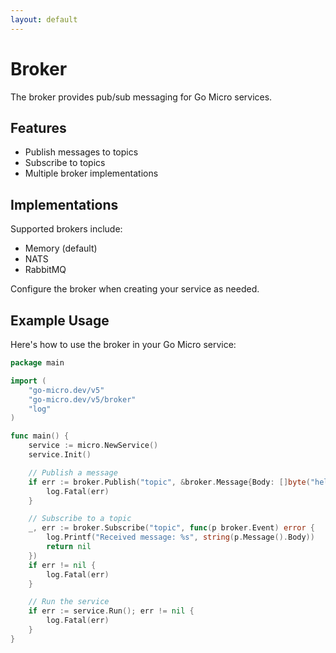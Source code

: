 ```yaml
---
layout: default
---
```


# Broker

The broker provides pub/sub messaging for Go Micro services.

## Features
- Publish messages to topics
- Subscribe to topics
- Multiple broker implementations

## Implementations
Supported brokers include:
- Memory (default)
- NATS
- RabbitMQ

Configure the broker when creating your service as needed.

## Example Usage

Here's how to use the broker in your Go Micro service:

```go
package main

import (
    "go-micro.dev/v5"
    "go-micro.dev/v5/broker"
    "log"
)

func main() {
    service := micro.NewService()
    service.Init()

    // Publish a message
    if err := broker.Publish("topic", &broker.Message{Body: []byte("hello world")}); err != nil {
        log.Fatal(err)
    }

    // Subscribe to a topic
    _, err := broker.Subscribe("topic", func(p broker.Event) error {
        log.Printf("Received message: %s", string(p.Message().Body))
        return nil
    })
    if err != nil {
        log.Fatal(err)
    }

    // Run the service
    if err := service.Run(); err != nil {
        log.Fatal(err)
    }
}
```
